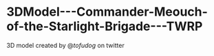 # 3DModel---Commander-Meouch-of-the-Starlight-Brigade---TWRP
3D model created by @_tofudog_ on twitter
